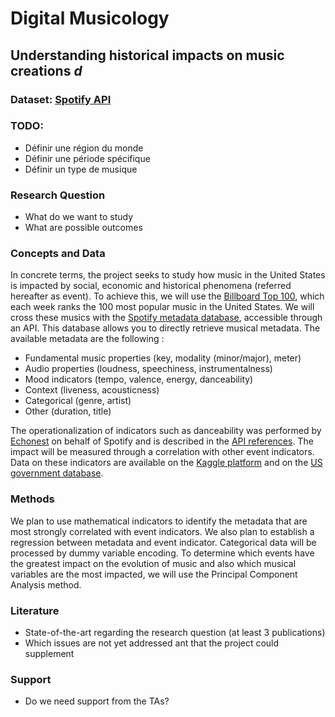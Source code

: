# Digital Musicology
## Understanding historical impacts on music creations _d_

### Dataset: [Spotify API](https://developer.spotify.com/documentation/web-api/quick-start/)

### TODO:
- Définir une région du monde
- Définir une période spécifique
- Définir un type de musique

### Research Question
- What do we want to study
- What are possible outcomes

### Concepts and Data
In concrete terms, the project seeks to study how music in the United States is impacted by social, economic and historical phenomena (referred hereafter as event). To achieve this, we will use the [Billboard Top 100](https://www.billboard.com/charts/hot-100), which each week ranks the 100 most popular music in the United States. We will cross these musics with the [Spotify metadata database](https://developer.spotify.com/), accessible through an API. This database allows you to directly retrieve musical metadata. The available metadata are the following :
* Fundamental music properties (key, modality (minor/major), meter)
* Audio properties (loudness, speechiness, instrumentalness)
* Mood indicators (tempo, valence, energy, danceability)
* Context (liveness, acousticness)
* Categorical (genre, artist)
* Other (duration, title)

The operationalization of indicators such as danceability was performed by [Echonest](http://the.echonest.com/) on behalf of Spotify and is described in the [API references](https://developer.spotify.com/documentation/web-api/reference/). The impact will be measured through a correlation with other event indicators. Data on these indicators are available on the [Kaggle platform](https://www.kaggle.com/datasets) and on the [US government database](https://www.data.gov/).

### Methods
We plan to use mathematical indicators to identify the metadata that are most strongly correlated with event indicators. We also plan to establish a regression between metadata and event indicator. Categorical data will be processed by dummy variable encoding. To determine which events have the greatest impact on the evolution of music and also which musical variables are the most impacted, we will use the Principal Component Analysis method.

### Literature
- State-of-the-art regarding the research question (at least 3 publications)
- Which issues are not yet addressed ant that the project could supplement

### Support
- Do we need support from the TAs?
